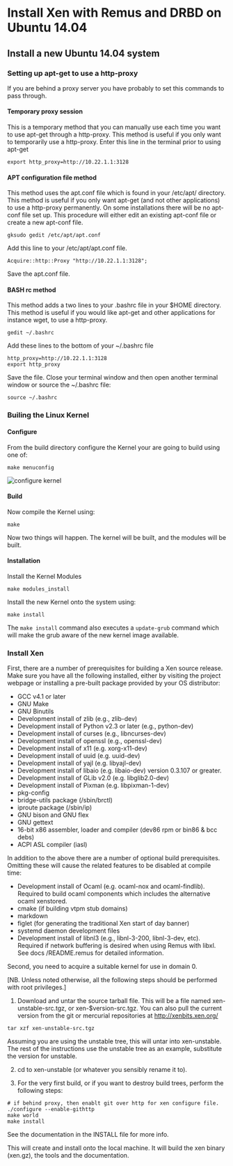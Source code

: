 # Install Xen with Remus and DRBD on Ubuntu 14.04

## Install a new Ubuntu 14.04 system

### Setting up apt-get to use a http-proxy
If you are behind a proxy server you have probably to set this commands to pass through.

#### Temporary proxy session
This is a temporary method that you can manually use each time you want to use apt-get through a http-proxy. This method is useful if you only want to temporarily use a http-proxy.
Enter this line in the terminal prior to using apt-get

```
export http_proxy=http://10.22.1.1:3128
```

#### APT configuration file method
This method uses the apt.conf file which is found in your /etc/apt/ directory. This method is useful if you only want apt-get (and not other applications) to use a http-proxy permanently.
On some installations there will be no apt-conf file set up. This procedure will either edit an existing apt-conf file or create a new apt-conf file.
```
gksudo gedit /etc/apt/apt.conf
```

Add this line to your /etc/apt/apt.conf file.

```
Acquire::http::Proxy "http://10.22.1.1:3128";
```

Save the apt.conf file.

#### BASH rc method
This method adds a two lines to your .bashrc file in your $HOME directory. This method is useful if you would like apt-get and other applications for instance wget, to use a http-proxy.
```
gedit ~/.bashrc
```

Add these lines to the bottom of your ~/.bashrc file
```
http_proxy=http://10.22.1.1:3128
export http_proxy
```

Save the file. Close your terminal window and then open another terminal window or source the ~/.bashrc file:
```
source ~/.bashrc
```

### Builing the Linux Kernel

#### Configure 
From the build directory configure the Kernel your are going to build using one of:
```
make menuconfig
```
![configure kernel](https://github.com/wangchenghku/Remus/blob/master/.resources/config%20kernel.png)

#### Build

Now compile the Kernel using:
```
make
``` 
Now two things will happen. The kernel will be built, and the modules will be built.

#### Installation
Install the Kernel Modules
```
make modules_install
```
Install the new Kernel onto the system using:
```
make install
```

The `make install` command also executes a `update-grub` command which will make the grub aware of the new kernel image available.

### Install Xen

First, there are a number of prerequisites for building a Xen source release. Make sure you have all the following installed, either by visiting the project webpage or installing a pre-built package provided by your OS distributor:
* GCC v4.1 or later
* GNU Make
* GNU Binutils
* Development install of zlib (e.g., zlib-dev)
* Development install of Python v2.3 or later (e.g., python-dev)
* Development install of curses (e.g., libncurses-dev)
* Development install of openssl (e.g., openssl-dev)
* Development install of x11 (e.g. xorg-x11-dev)
* Development install of uuid (e.g. uuid-dev)
* Development install of yajl (e.g. libyajl-dev)
* Development install of libaio (e.g. libaio-dev) version 0.3.107 or greater.
* Development install of GLib v2.0 (e.g. libglib2.0-dev)
* Development install of Pixman (e.g. libpixman-1-dev)
* pkg-config
* bridge-utils package (/sbin/brctl)
* iproute package (/sbin/ip)
* GNU bison and GNU flex
* GNU gettext
* 16-bit x86 assembler, loader and compiler (dev86 rpm or bin86 & bcc debs)
* ACPI ASL compiler (iasl)

In addition to the above there are a number of optional build prerequisites. Omitting these will cause the related features to be disabled at compile time:
* Development install of Ocaml (e.g. ocaml-nox and ocaml-findlib). Required to build ocaml components which includes the alternative ocaml xenstored.
* cmake (if building vtpm stub domains)
* markdown
* figlet (for generating the traditional Xen start of day banner)
* systemd daemon development files
* Development install of libnl3 (e.g., libnl-3-200, libnl-3-dev, etc).  Required if network buffering is desired when using Remus with libxl. See docs /README.remus for detailed information.

Second, you need to acquire a suitable kernel for use in domain 0.

[NB. Unless noted otherwise, all the following steps should be performed with root privileges.]

1. Download and untar the source tarball file. This will be a file named xen-unstable-src.tgz, or xen-$version-src.tgz. You can also pull the current version from the git or mercurial repositories at http://xenbits.xen.org/
  ```
  tar xzf xen-unstable-src.tgz
  ```
  Assuming you are using the unstable tree, this will untar into xen-unstable. The rest of the instructions use the unstable tree as an example, substitute the version for unstable.

2. cd to xen-unstable (or whatever you sensibly rename it to).

3. For the very first build, or if you want to destroy build trees, perform the following steps:
  ```
  # if behind proxy, then enablt git over http for xen configure file.
  ./configure --enable-githttp
  make world
  make install
  ```
See the documentation in the INSTALL file for more info.

This will create and install onto the local machine. It will build the xen binary (xen.gz), the tools and the documentation.
